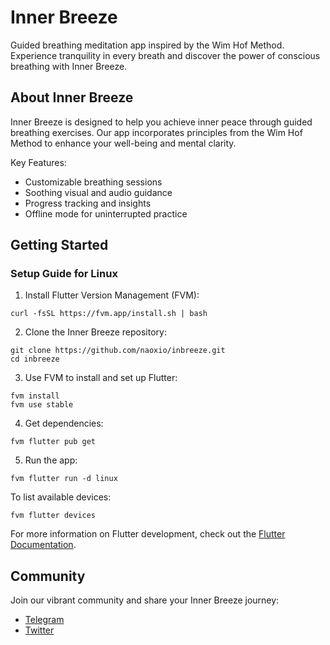# Inner Breeze

Guided breathing meditation app inspired by the Wim Hof Method. Experience tranquility in every breath and discover the power of conscious breathing with Inner Breeze.

## About Inner Breeze

Inner Breeze is designed to help you achieve inner peace through guided breathing exercises. Our app incorporates principles from the Wim Hof Method to enhance your well-being and mental clarity.

Key Features:
- Customizable breathing sessions
- Soothing visual and audio guidance
- Progress tracking and insights
- Offline mode for uninterrupted practice

## Getting Started

### Setup Guide for Linux

1. Install Flutter Version Management (FVM):
```
curl -fsSL https://fvm.app/install.sh | bash
```

2. Clone the Inner Breeze repository:
```
git clone https://github.com/naoxio/inbreeze.git
cd inbreeze
```

3. Use FVM to install and set up Flutter:
```
fvm install
fvm use stable
```

4. Get dependencies:
```
fvm flutter pub get
```

5. Run the app:
```
fvm flutter run -d linux
```
To list available devices:
```
fvm flutter devices
```

For more information on Flutter development, check out the [Flutter Documentation](https://flutter.dev/docs).

## Community

Join our vibrant community and share your Inner Breeze journey:

- [Telegram](https://t.me/inner_breeze)
- [Twitter](https://twitter.com/inner_breeze)
